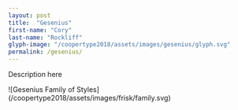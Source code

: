 ```yaml
---
layout: post
title:  "Gesenius"
first-name: "Cory"
last-name: "Rockliff"
glyph-image: "/coopertype2018/assets/images/gesenius/glyph.svg"
permalink: /gesenius/
---
```

<div class="post-info">
  <p class="post-description" markdown="1">
    Description here
  </p>
  <div class="post-styles" markdown="1">
  ![Gesenius Family of Styles](/coopertype2018/assets/images/frisk/family.svg)
  </div>
</div>
<section class="post-images" markdown="1">
</section>
